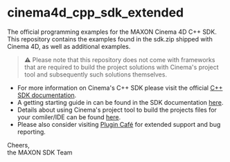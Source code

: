 # cinema4d_cpp_sdk_extended
The official programming examples for the MAXON Cinema 4D C++ SDK. This repository contains the examples found in the sdk.zip shipped with Cinema 4D, as well as additional examples. 

> :warning: Please note that this repository does not come with frameworks that are required to build the project solutions with Cinema's project tool and subsequently such solutions themselves.

* For more information on Cinema's C++ SDK please visit the official [C++ SDK documentation](https://developers.maxon.net/docs/Cinema4DCPPSDK/html/index.html).
* A getting starting guide in can be found in the SDK documentation [here](https://developers.maxon.net/docs/Cinema4DCPPSDK/html/page_maxonapi_getting_started_introduction.html).
* Details about using Cinema's project tool to build the projects files for your comiler/IDE can be found [here](https://developers.maxon.net/docs/Cinema4DCPPSDK/html/page_maxonapi_projecttool.html).
* Please also consider visiting [Plugin Café](https://plugincafe.maxon.net/) for extended support and bug reporting.

Cheers,  
the MAXON SDK Team
